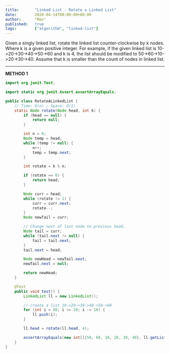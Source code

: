 ```yaml
---
title:       "Linked List - Rotate a Linked List"
date:        2020-04-14T00:00:00+00:00
author:      "Max"
published:   true
tags:        ["algorithm", "linked-list"]
---
```


Given a singly linked list, rotate the linked list counter-clockwise by k nodes. Where k is a given positive integer. For example, if the given linked list is 10->20->30->40->50->60 and k is 4, the list should be modified to 50->60->10->20->30->40. Assume that k is smaller than the count of nodes in linked list.

---

**METHOD 1**

```java
import org.junit.Test;

import static org.junit.Assert.assertArrayEquals;

public class RotateALinkedList {
    // Time: O(n) ; Space: O(1)
    static Node rotate(Node head, int k) {
        if (head == null) {
            return null;
        }

        int n = 0;
        Node temp = head;
        while (temp != null) {
            n++;
            temp = temp.next;
        }

        int rotate = k % n;

        if (rotate == 0) {
            return head;
        }

        Node curr = head;
        while (rotate != 1) {
            curr = curr.next;
            rotate--;
        }
        Node newTail = curr;

        // Change next of last node to previous head.
        Node tail = curr;
        while (tail.next != null) {
            tail = tail.next;
        }
        tail.next = head;

        Node newHead = newTail.next;
        newTail.next = null;

        return newHead;
    }

    @Test
    public void test() {
        LinkedList ll = new LinkedList();

        // create a list 10->20->30->40->50->60
        for (int i = 60; i >= 10; i -= 10) {
            ll.push(i);
        }

        ll.head = rotate(ll.head, 4);

        assertArrayEquals(new int[]{50, 60, 10, 20, 30, 40}, ll.getList());
    }
}
```
